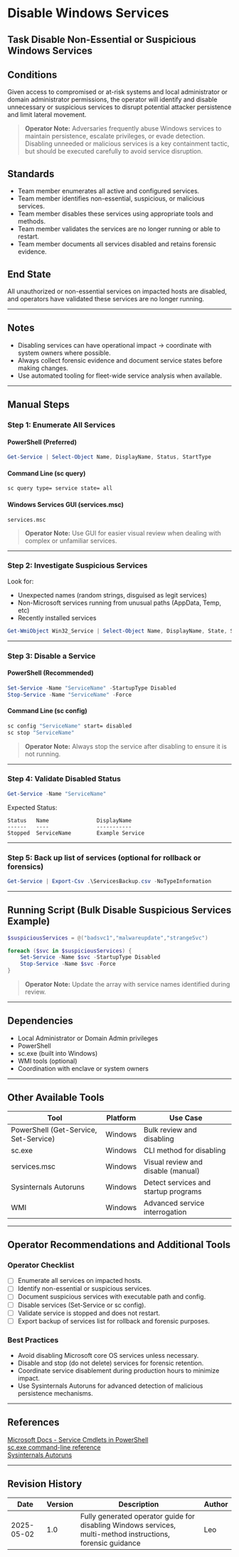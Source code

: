 # Disable Windows Services

## Task Disable Non-Essential or Suspicious Windows Services

## Conditions

Given access to compromised or at-risk systems and local administrator or domain administrator permissions, the operator will identify and disable unnecessary or suspicious services to disrupt potential attacker persistence and limit lateral movement.

> **Operator Note:** Adversaries frequently abuse Windows services to maintain persistence, escalate privileges, or evade detection. Disabling unneeded or malicious services is a key containment tactic, but should be executed carefully to avoid service disruption.

## Standards

* Team member enumerates all active and configured services.  
* Team member identifies non-essential, suspicious, or malicious services.  
* Team member disables these services using appropriate tools and methods.  
* Team member validates the services are no longer running or able to restart.  
* Team member documents all services disabled and retains forensic evidence.

## End State

All unauthorized or non-essential services on impacted hosts are disabled, and operators have validated these services are no longer running.

---

## Notes

- Disabling services can have operational impact → coordinate with system owners where possible.
- Always collect forensic evidence and document service states before making changes.
- Use automated tooling for fleet-wide service analysis when available.

---

## Manual Steps

### Step 1: Enumerate All Services

#### PowerShell (Preferred)

```powershell
Get-Service | Select-Object Name, DisplayName, Status, StartType
```

#### Command Line (sc query)

```cmd
sc query type= service state= all
```

#### Windows Services GUI (services.msc)

```plaintext
services.msc
```

> **Operator Note:** Use GUI for easier visual review when dealing with complex or unfamiliar services.

---

### Step 2: Investigate Suspicious Services

Look for:

- Unexpected names (random strings, disguised as legit services)
- Non-Microsoft services running from unusual paths (AppData, Temp, etc)
- Recently installed services

```powershell
Get-WmiObject Win32_Service | Select-Object Name, DisplayName, State, StartMode, PathName
```

---

### Step 3: Disable a Service

#### PowerShell (Recommended)

```powershell
Set-Service -Name "ServiceName" -StartupType Disabled
Stop-Service -Name "ServiceName" -Force
```

#### Command Line (sc config)

```cmd
sc config "ServiceName" start= disabled
sc stop "ServiceName"
```

> **Operator Note:** Always stop the service after disabling to ensure it is not running.

---

### Step 4: Validate Disabled Status

```powershell
Get-Service -Name "ServiceName"
```

Expected Status:

```plaintext
Status   Name               DisplayName
------   ----               -----------
Stopped  ServiceName        Example Service
```

---

### Step 5: Back up list of services (optional for rollback or forensics)

```powershell
Get-Service | Export-Csv .\ServicesBackup.csv -NoTypeInformation
```

---

## Running Script (Bulk Disable Suspicious Services Example)

```powershell
$suspiciousServices = @("badsvc1","malwareupdate","strangeSvc")

foreach ($svc in $suspiciousServices) {
    Set-Service -Name $svc -StartupType Disabled
    Stop-Service -Name $svc -Force
}
```

> **Operator Note:** Update the array with service names identified during review.

---

## Dependencies

* Local Administrator or Domain Admin privileges  
* PowerShell  
* sc.exe (built into Windows)  
* WMI tools (optional)  
* Coordination with enclave or system owners

---

## Other Available Tools

| Tool | Platform | Use Case |
|------|----------|----------|
| PowerShell (Get-Service, Set-Service) | Windows | Bulk review and disabling |
| sc.exe | Windows | CLI method for disabling |
| services.msc | Windows | Visual review and disable (manual) |
| Sysinternals Autoruns | Windows | Detect services and startup programs |
| WMI | Windows | Advanced service interrogation |

---

## Operator Recommendations and Additional Tools

### Operator Checklist

- [ ] Enumerate all services on impacted hosts.
- [ ] Identify non-essential or suspicious services.
- [ ] Document suspicious services with executable path and config.
- [ ] Disable services (Set-Service or sc config).
- [ ] Validate service is stopped and does not restart.
- [ ] Export backup of services list for rollback and forensic purposes.

### Best Practices

- Avoid disabling Microsoft core OS services unless necessary.
- Disable and stop (do not delete) services for forensic retention.
- Coordinate service disablement during production hours to minimize impact.
- Use Sysinternals Autoruns for advanced detection of malicious persistence mechanisms.

---

## References

[Microsoft Docs - Service Cmdlets in PowerShell](https://learn.microsoft.com/en-us/powershell/module/microsoft.powershell.management/get-service)  
[sc.exe command-line reference](https://learn.microsoft.com/en-us/windows-server/administration/windows-commands/sc-config)  
[Sysinternals Autoruns](https://docs.microsoft.com/en-us/sysinternals/downloads/autoruns)

---

## Revision History

| Date | Version | Description | Author |
|------|---------|-------------|--------|
| 2025-05-02 | 1.0 | Fully generated operator guide for disabling Windows services, multi-method instructions, forensic guidance | Leo |
